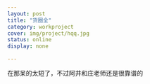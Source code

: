 ```yaml
---
layout: post 
title: "货圈全"
category: workproject
cover: img/project/hqq.jpg
status: online
display: none

---
```


在那呆的太短了，不过阿井和庄老师还是很靠谱的

